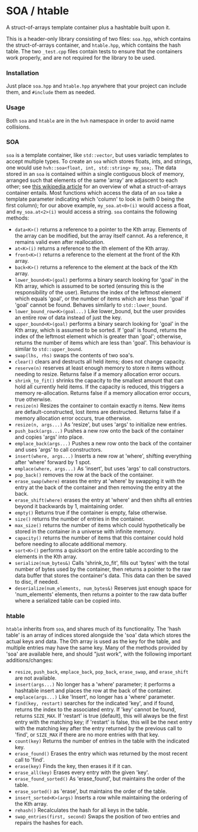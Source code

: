 # SOA / htable
A struct-of-arrays template container plus a hashtable built upon it.

This is a header-only library consisting of two files: `soa.hpp`, which contains the struct-of-arrays container, and `htable.hpp`, which contains the hash table.  The two `_test.cpp` files contain tests to ensure that the containers work properly, and are not required for the library to be used.

### Installation

Just place `soa.hpp` and `htable.hpp` anywhere that your project can include them, and `#include` them as needed.

### Usage

Both `soa` and `htable` are in the `hvh` namespace in order to avoid name collisions.  

### SOA

`soa` is a template container, like `std::vector`, but uses variadic templates to accept multiple types.  To create an `soa` which stores floats, ints, and strings, one would use `hvh::soa<float, int, std::string> my_soa;`.  The data stored in an `soa` is contained within a single contiguous block of memory, arranged such that elements of the same 'array' are adjascent to each other; see [this wikipedia article](https://en.wikipedia.org/wiki/AoS_and_SoA) for an overview of what a struct-of-arrays container entails.  Most functions which access the data of an `soa` take a template parameter indicating which 'column' to look in (with 0 being the first column); for our above example, `my_soa.at<0>(i)` would access a float, and `my_soa.at<2>(i)` would access a string. `soa` contains the following methods:

- `data<K>()` returns a reference to a pointer to the Kth array.  Elements of the array can be modified, but the array itself cannot.  As a reference, it remains valid even after reallocation.
- `at<K>(i)` returns a reference to the ith element of the Kth array.
- `front<K>()` returns a reference to the element at the front of the Kth array.
- `back<K>()` returns a reference to the element at the back of the Kth array.
- `lower_bound<K>(goal)` performs a binary search looking for 'goal' in the Kth array, which is assumed to be sorted (ensuring this is the responsibility of the user).  Returns the index of the leftmost element which equals 'goal', or the number of items which are less than 'goal' if 'goal' cannot be found.  Behaves similarly to `std::lower_bound`.
- `lower_bound_row<K>(goal...)` Like lower_bound, but the user provides an entire row of data instead of just the key.
- `upper_bound<K>(goal)` performs a binary search looking for 'goal' in the Kth array, which is assumed to be sorted.  If 'goal' is found, returns the index of the leftmost element which is greater than 'goal'; otherwise, returns the number of items which are less than 'goal'.  This behaviour is similar to `std::upper_bound`.
- `swap(lhs, rhs)` swaps the contents of two soa's.
- `clear()` clears and destructs all held items; does not change capacity.
- `reserve(n)` reserves at least enough memory to store n items without needing to resize.  Returns false if a memory allocation error occurs.
- `shrink_to_fit()` shrinks the capacity to the smallest amount that can hold all currently held items.  If the capacity is reduced, this triggers a memory re-allocation.  Returns false if a memory allocation error occurs, true otherwise.
- `resize(n)` Resizes the container to contain exactly n items.  New items are default-constructed, lost items are destructed.  Returns false if a memory allocation error occurs, true otherwise.
- `resize(n, args...)` As 'resize', but uses 'args' to initialize new entries.
- `push_back(args...)` Pushes a new row onto the back of the container and copies 'args' into place.
- `emplace_back(args...)` Pushes a new row onto the back of the container and uses 'args' to call constructors.
- `insert(where, args...)` Inserts a new row at 'where', shifting everything after 'where' forward by 1 spot.
- `emplace(where, args...)` As 'insert', but uses 'args' to call constructors.
- `pop_back()` removes the row at the back of the container.
- `erase_swap(where)` erases the entry at 'where' by swapping it with the entry at the back of the container and then removing the entry at the back.
- `erase_shift(where)` erases the entry at 'where' and then shifts all entries beyond it backwards by 1, maintaining order.
- `empty()` Returns true if the container is empty, false otherwise.
- `size()` returns the number of entries in the container.
- `max_size()` returns the number of items which could hypothetically be stored in the container in a universe with infinite memory.
- `capacity()` returns the number of items that this container could hold before needing to allocate additional memory.
- `sort<K>()` performs a quicksort on the entire table according to the elements in the Kth array.
- `serialize(num_bytes&)` Calls 'shrink_to_fit', fills out 'bytes' with the total number of bytes used by the container, then returns a pointer to the raw data buffer that stores the container's data.  This data can then be saved to disc, if needed.
- `deserialize(num_elements, num_bytes&)` Reserves just enough space for 'num_elements' elements, then returns a pointer to the raw data buffer where a serialized table can be copied into.

### htable

`htable` inherits from `soa`, and shares much of its functionality.  The 'hash table' is an array of indices stored alongside the 'soa' data which stores the actual keys and data.  The 0th array is used as the key for the table, and multiple entries may have the same key.  Many of the methods provided by 'soa' are available here, and should "just work", with the following important additions/changes:

- `resize`, `push_back`, `emplace_back`, `pop_back`, `erase_swap`, and `erase_shift` are not available.
- `insert(args...)` No longer has a 'where' parameter; it performs a hashtable insert and places the row at the back of the container.
- `emplace(args...)` Like 'Insert', no longer has a 'where' parameter.
- `find(key, restart)` searches for the indicated 'key', and if found, returns the index to the associated entry.  If 'key' cannot be found, returns `SIZE_MAX`.  If 'restart' is true (default), this will always be the first entry with the matching key; if 'restart' is false, this will be the next entry with the matching key after the entry returned by the previous call to 'find', or `SIZE_MAX` if there are no more entries with that key.
- `count(key)` Returns the number of entries in the table with the indicated key.
- `erase_found()` Erases the entry which was returned by the most recent call to 'find'.
- `erase(key)` Finds the key, then erases it if it can.
- `erase_all(key)` Erases every entry with the given 'key'. 
- `erase_found_sorted()` As 'erase_found', but maintains the order of the table.
- `erase_sorted()` as 'erase', but maintains the order of the table.
- `insert_sorted<K>(args)` Inserts a row while maintaining the ordering of the Kth array.
- `rehash()` Recalculates the hash for all keys in the table.
- `swap_entries(first, second)` Swaps the position of two entries and repairs the hashes for each.
